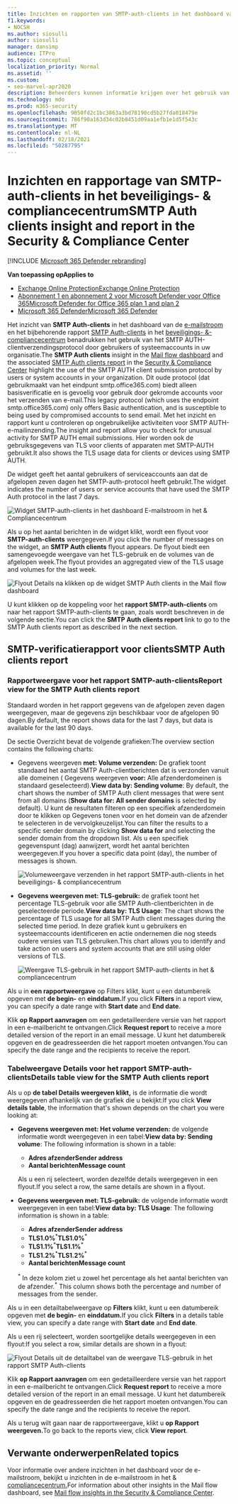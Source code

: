 ```yaml
---
title: Inzichten en rapporten van SMTP-auth-clients in het dashboard van de e-mailstroom
f1.keywords:
- NOCSH
ms.author: siosulli
author: siosulli
manager: dansimp
audience: ITPro
ms.topic: conceptual
localization_priority: Normal
ms.assetid: ''
ms.custom:
- seo-marvel-apr2020
description: Beheerders kunnen informatie krijgen over het gebruik van het inzicht smtp-verificatie in het dashboard E-mailstroom in het beveiligings- &-compliancecentrum om e-mail afzenders in hun organisatie te controleren die gebruikmaken van geverifieerde SMTP -verificatie (SMTP AUTH) om e-mailberichten te verzenden.
ms.technology: mdo
ms.prod: m365-security
ms.openlocfilehash: 9050fd2c1bc3863a3bd78190cd5b27fda018479e
ms.sourcegitcommit: 786f90a163d34c02b8451d09aa1efb1e1d5f543c
ms.translationtype: MT
ms.contentlocale: nl-NL
ms.lasthandoff: 02/18/2021
ms.locfileid: "50287795"
---
```

# <a name="smtp-auth-clients-insight-and-report-in-the-security--compliance-center"></a><span data-ttu-id="439ed-103">Inzichten en rapportage van SMTP-auth-clients in het beveiligings- & compliancecentrum</span><span class="sxs-lookup"><span data-stu-id="439ed-103">SMTP Auth clients insight and report in the Security & Compliance Center</span></span>

[!INCLUDE [Microsoft 365 Defender rebranding](../includes/microsoft-defender-for-office.md)]

<span data-ttu-id="439ed-104">**Van toepassing op**</span><span class="sxs-lookup"><span data-stu-id="439ed-104">**Applies to**</span></span>
- [<span data-ttu-id="439ed-105">Exchange Online Protection</span><span class="sxs-lookup"><span data-stu-id="439ed-105">Exchange Online Protection</span></span>](exchange-online-protection-overview.md)
- [<span data-ttu-id="439ed-106">Abonnement 1 en abonnement 2 voor Microsoft Defender voor Office 365</span><span class="sxs-lookup"><span data-stu-id="439ed-106">Microsoft Defender for Office 365 plan 1 and plan 2</span></span>](office-365-atp.md)
- [<span data-ttu-id="439ed-107">Microsoft 365 Defender</span><span class="sxs-lookup"><span data-stu-id="439ed-107">Microsoft 365 Defender</span></span>](../mtp/microsoft-threat-protection.md)

<span data-ttu-id="439ed-108">Het inzicht van **SMTP Auth-clients** in het dashboard van de [e-mailstroom](mail-flow-insights-v2.md) en het bijbehorende rapport [SMTP Auth-clients](#smtp-auth-clients-report) in het [beveiligings- &-compliancecentrum](https://protection.office.com) benadrukken het gebruik van het SMTP AUTH-clientverzendingsprotocol door gebruikers of systeemaccounts in uw organisatie.</span><span class="sxs-lookup"><span data-stu-id="439ed-108">The **SMTP Auth clients** insight in the [Mail flow dashboard](mail-flow-insights-v2.md) and the associated [SMTP Auth clients report](#smtp-auth-clients-report) in the [Security & Compliance Center](https://protection.office.com) highlight the use of the SMTP AUTH client submission protocol by users or system accounts in your organization.</span></span> <span data-ttu-id="439ed-109">Dit oude protocol (dat gebruikmaakt van het eindpunt smtp.office365.com) biedt alleen basisverificatie en is gevoelig voor gebruik door gekromde accounts voor het verzenden van e-mail.</span><span class="sxs-lookup"><span data-stu-id="439ed-109">This legacy protocol (which uses the endpoint smtp.office365.com) only offers Basic authentication, and is susceptible to being used by compromised accounts to send email.</span></span> <span data-ttu-id="439ed-110">Met het inzicht en rapport kunt u controleren op ongebruikelijke activiteiten voor SMTP AUTH-e-mailinzending.</span><span class="sxs-lookup"><span data-stu-id="439ed-110">The insight and report allow you to check for unusual activity for SMTP AUTH email submissions.</span></span> <span data-ttu-id="439ed-111">Hier worden ook de gebruiksgegevens van TLS voor clients of apparaten met SMTP-AUTH gebruikt.</span><span class="sxs-lookup"><span data-stu-id="439ed-111">It also shows the TLS usage data for clients or devices using SMTP AUTH.</span></span>

<span data-ttu-id="439ed-112">De widget geeft het aantal gebruikers of serviceaccounts aan dat de afgelopen zeven dagen het SMTP-auth-protocol heeft gebruikt.</span><span class="sxs-lookup"><span data-stu-id="439ed-112">The widget indicates the number of users or service accounts that have used the SMTP Auth protocol in the last 7 days.</span></span>

![Widget SMTP-auth-clients in het dashboard E-mailstroom in het & Compliancecentrum](../../media/mfi-smtp-auth-clients-report-widget.png)

<span data-ttu-id="439ed-114">Als u op het aantal berichten in de widget klikt, wordt een flyout voor **SMTP-auth-clients** weergegeven.</span><span class="sxs-lookup"><span data-stu-id="439ed-114">If you click the number of messages on the widget, an **SMTP Auth clients** flyout appears.</span></span> <span data-ttu-id="439ed-115">De flyout biedt een samengevoegde weergave van het TLS-gebruik en de volumes van de afgelopen week.</span><span class="sxs-lookup"><span data-stu-id="439ed-115">The flyout provides an aggregated view of the TLS usage and volumes for the last week.</span></span>

![Flyout Details na klikken op de widget SMTP Auth clients in the Mail flow dashboard](../../media/mfi-smtp-auth-clients-report-details.png)

<span data-ttu-id="439ed-117">U kunt klikken op de koppeling voor het **rapport SMTP-auth-clients** om naar het rapport SMTP-auth-clients te gaan, zoals wordt beschreven in de volgende sectie.</span><span class="sxs-lookup"><span data-stu-id="439ed-117">You can click the **SMTP Auth clients report** link to go to the SMTP Auth clients report as described in the next section.</span></span>

## <a name="smtp-auth-clients-report"></a><span data-ttu-id="439ed-118">SMTP-verificatierapport voor clients</span><span class="sxs-lookup"><span data-stu-id="439ed-118">SMTP Auth clients report</span></span>

### <a name="report-view-for-the-smtp-auth-clients-report"></a><span data-ttu-id="439ed-119">Rapportweergave voor het rapport SMTP-auth-clients</span><span class="sxs-lookup"><span data-stu-id="439ed-119">Report view for the SMTP Auth clients report</span></span>

<span data-ttu-id="439ed-120">Standaard worden in het rapport gegevens van de afgelopen zeven dagen weergegeven, maar de gegevens zijn beschikbaar voor de afgelopen 90 dagen.</span><span class="sxs-lookup"><span data-stu-id="439ed-120">By default, the report shows data for the last 7 days, but data is available for the last 90 days.</span></span>

<span data-ttu-id="439ed-121">De sectie Overzicht bevat de volgende grafieken:</span><span class="sxs-lookup"><span data-stu-id="439ed-121">The overview section contains the following charts:</span></span>

- <span data-ttu-id="439ed-122">Gegevens weergeven **met: Volume verzenden:** De grafiek toont standaard het aantal SMTP Auth-clientberichten dat is verzonden vanuit alle domeinen ( Gegevens weergeven **voor:** Alle afzenderdomeinen is standaard geselecteerd).</span><span class="sxs-lookup"><span data-stu-id="439ed-122">**View data by: Sending volume**: By default, the chart shows the number of SMTP Auth client messages that were sent from all domains (**Show data for: All sender domains** is selected by default).</span></span> <span data-ttu-id="439ed-123">U kunt de resultaten filteren op een  specifiek afzenderdomein door te klikken op Gegevens tonen voor en het domein van de afzender te selecteren in de vervolgkeuzelijst.</span><span class="sxs-lookup"><span data-stu-id="439ed-123">You can filter the results to a specific sender domain by clicking **Show data for** and selecting the sender domain from the dropdown list.</span></span> <span data-ttu-id="439ed-124">Als u een specifiek gegevenspunt (dag) aanwijzert, wordt het aantal berichten weergegeven.</span><span class="sxs-lookup"><span data-stu-id="439ed-124">If you hover a specific data point (day), the number of messages is shown.</span></span>

  ![Volumeweergave verzenden in het rapport SMTP-auth-clients in het beveiligings- & compliancecentrum](../../media/mfi-smtp-auth-clients-report-sending-volume-view.png)

- <span data-ttu-id="439ed-126">**Gegevens weergeven met: TLS-gebruik:** de grafiek toont het percentage TLS-gebruik voor alle SMTP Auth-clientberichten in de geselecteerde periode.</span><span class="sxs-lookup"><span data-stu-id="439ed-126">**View data by: TLS Usage**: The chart shows the percentage of TLS usage for all SMTP Auth client messages during the selected time period.</span></span> <span data-ttu-id="439ed-127">In deze grafiek kunt u gebruikers en systeemaccounts identificeren en actie ondernemen die nog steeds oudere versies van TLS gebruiken.</span><span class="sxs-lookup"><span data-stu-id="439ed-127">This chart allows you to identify and take action on users and system accounts that are still using older versions of TLS.</span></span>

  ![Weergave TLS-gebruik in het rapport SMTP-auth-clients in het & compliancecentrum](../../media/mfi-smtp-auth-clients-report-tls-usage-view.png)

<span data-ttu-id="439ed-129">Als u in **een rapportweergave** op Filters klikt, kunt u een datumbereik opgeven met **de begin-** en **einddatum.**</span><span class="sxs-lookup"><span data-stu-id="439ed-129">If you click **Filters** in a report view, you can specify a date range with **Start date** and **End date**.</span></span>

<span data-ttu-id="439ed-130">Klik **op Rapport aanvragen** om een gedetailleerdere versie van het rapport in een e-mailbericht te ontvangen.</span><span class="sxs-lookup"><span data-stu-id="439ed-130">Click **Request report** to receive a more detailed version of the report in an email message.</span></span> <span data-ttu-id="439ed-131">U kunt het datumbereik opgeven en de geadresseerden die het rapport moeten ontvangen.</span><span class="sxs-lookup"><span data-stu-id="439ed-131">You can specify the date range and the recipients to receive the report.</span></span>

### <a name="details-table-view-for-the-smtp-auth-clients-report"></a><span data-ttu-id="439ed-132">Tabelweergave Details voor het rapport SMTP-auth-clients</span><span class="sxs-lookup"><span data-stu-id="439ed-132">Details table view for the SMTP Auth clients report</span></span>

<span data-ttu-id="439ed-133">Als u op **de tabel Details weergeven klikt,** is de informatie die wordt weergegeven afhankelijk van de grafiek die u bekijkt:</span><span class="sxs-lookup"><span data-stu-id="439ed-133">If you click **View details table**, the information that's shown depends on the chart you were looking at:</span></span>

- <span data-ttu-id="439ed-134">**Gegevens weergeven met: Het volume verzenden:** de volgende informatie wordt weergegeven in een tabel:</span><span class="sxs-lookup"><span data-stu-id="439ed-134">**View data by: Sending volume**: The following information is shown in a table:</span></span>

  - <span data-ttu-id="439ed-135">**Adres afzender**</span><span class="sxs-lookup"><span data-stu-id="439ed-135">**Sender address**</span></span>
  - <span data-ttu-id="439ed-136">**Aantal berichten**</span><span class="sxs-lookup"><span data-stu-id="439ed-136">**Message count**</span></span>

  <span data-ttu-id="439ed-137">Als u een rij selecteert, worden dezelfde details weergegeven in een flyout.</span><span class="sxs-lookup"><span data-stu-id="439ed-137">If you select a row, the same details are shown in a flyout.</span></span>

- <span data-ttu-id="439ed-138">**Gegevens weergeven met: TLS-gebruik:** de volgende informatie wordt weergegeven in een tabel:</span><span class="sxs-lookup"><span data-stu-id="439ed-138">**View data by: TLS Usage**: The following information is shown in a table:</span></span>

  - <span data-ttu-id="439ed-139">**Adres afzender**</span><span class="sxs-lookup"><span data-stu-id="439ed-139">**Sender address**</span></span>
  - <span data-ttu-id="439ed-140">**TLS1.0%**<sup>\*</sup></span><span class="sxs-lookup"><span data-stu-id="439ed-140">**TLS1.0%**<sup>\*</sup></span></span>
  - <span data-ttu-id="439ed-141">**TLS1.1%**<sup>\*</sup></span><span class="sxs-lookup"><span data-stu-id="439ed-141">**TLS1.1%**<sup>\*</sup></span></span>
  - <span data-ttu-id="439ed-142">**TLS1.2%**<sup>\*</sup></span><span class="sxs-lookup"><span data-stu-id="439ed-142">**TLS1.2%**<sup>\*</sup></span></span>
  - <span data-ttu-id="439ed-143">**Aantal berichten**</span><span class="sxs-lookup"><span data-stu-id="439ed-143">**Message count**</span></span>

  <span data-ttu-id="439ed-144"><sup>\*</sup> In deze kolom ziet u zowel het percentage als het aantal berichten van de afzender.</span><span class="sxs-lookup"><span data-stu-id="439ed-144"><sup>\*</sup> This column shows both the percentage and number of messages from the sender.</span></span>

<span data-ttu-id="439ed-145">Als u in een detailtabelweergave op **Filters** klikt, kunt u een datumbereik opgeven met **de begin-** en **einddatum.**</span><span class="sxs-lookup"><span data-stu-id="439ed-145">If you click **Filters** in a details table view, you can specify a date range with **Start date** and **End date**.</span></span>

<span data-ttu-id="439ed-146">Als u een rij selecteert, worden soortgelijke details weergegeven in een flyout:</span><span class="sxs-lookup"><span data-stu-id="439ed-146">If you select a row, similar details are shown in a flyout:</span></span>

![Flyout Details uit de detailtabel van de weergave TLS-gebruik in het rapport SMTP Auth-clients](../../media/mfi-smtp-auth-clients-report-tls-usage-view-view-details-table-details.png)

<span data-ttu-id="439ed-148">Klik **op Rapport aanvragen** om een gedetailleerdere versie van het rapport in een e-mailbericht te ontvangen.</span><span class="sxs-lookup"><span data-stu-id="439ed-148">Click **Request report** to receive a more detailed version of the report in an email message.</span></span> <span data-ttu-id="439ed-149">U kunt het datumbereik opgeven en de geadresseerden die het rapport moeten ontvangen.</span><span class="sxs-lookup"><span data-stu-id="439ed-149">You can specify the date range and the recipients to receive the report.</span></span>

<span data-ttu-id="439ed-150">Als u terug wilt gaan naar de rapportweergave, klikt u **op Rapport weergeven.**</span><span class="sxs-lookup"><span data-stu-id="439ed-150">To go back to the reports view, click **View report**.</span></span>

## <a name="related-topics"></a><span data-ttu-id="439ed-151">Verwante onderwerpen</span><span class="sxs-lookup"><span data-stu-id="439ed-151">Related topics</span></span>

<span data-ttu-id="439ed-152">Voor informatie over andere inzichten in het dashboard voor de e-mailstroom, bekijkt u inzichten in de e-mailstroom in het & [compliancecentrum.](mail-flow-insights-v2.md)</span><span class="sxs-lookup"><span data-stu-id="439ed-152">For information about other insights in the Mail flow dashboard, see [Mail flow insights in the Security & Compliance Center](mail-flow-insights-v2.md).</span></span>
